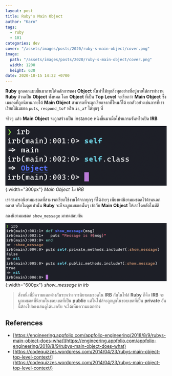 ```yaml
---
layout: post
title: Ruby's Main Object
author: "Karn"
tags:
  - ruby
  - 101
categories: dev
cover: "/assets/images/posts/2020/ruby-s-main-object/cover.png"
image:
  path: "/assets/images/posts/2020/ruby-s-main-object/cover.png"
  width: 1200
  height: 630
date: 2020-10-15 14:22 +0700
---
```

**Ruby** ถูกออกแบบขึ้นมาภายใต้หลักการของ **Object** นั้นทำให้ทุกสิ่งทุกอย่างที่อยู่ภายใต้การทำงาน **Ruby** ล้วนเป็น **Object** ทั้งหมด โดย **Object** ที่เป็น **Top Level** จะเรียกว่า **Main Object** ซึ่งเมธอดที่ถูกนิยามภายใต้ **Main Object** สามารถที่จะถูกเรียกจากที่ไหนก็ได้ ยกตัวอย่างเช่นการที่เราเรียกใช้เมธอด `puts`, `respond_to?` หรือ `is_a?` ได้ทุกๆ ที่<!-- more -->

จริงๆ แล้ว **Main Object** จะถูกสร้างเป็น instance หนึงขึ้นมาเมื่อโปรแกรมรันหรือเปิด **IRB**

![main object](/assets/images/posts/2020/ruby-s-main-object/main_object.png){:width="300px"}
*Main Object ใน IRB*

เราสามารถนิยามเมธอดที่สามารถเรียกใช้งานได้จากทุกๆ ที่ได้ง่ายๆ เพียงแค่นิยามเมธอดไว้ด้านนอกคลาส หรือโมดูลเท่านั้น **Ruby** จะก็จะผูกเมธอดนั้นๆ เข้ากับ **Main Object** ให้เราโดยอัตโนมัติ

ลองนิยามเมธอด `show_message` มาทดสอบกัน

![main object](/assets/images/posts/2020/ruby-s-main-object/irb_define_method.png){:width="600px"}
*show_message in irb*

> สิ่งหนึ่งที่มีความแตกต่างกันระหว่างการนิยามเมธอดใน **IRB** กับในไฟล์ **Ruby** ก็คือ **IRB** จะผูกเมธอดที่นิยามในขอบเขตที่เป็น **public** แต่ในไฟล์จะถูกผูกในขอบเขตที่เป็น **private** อันนี้ต้องไปลองเล่นดูได้นะครับ จะได้เห็นความแตกต่าง

## References
- [https://engineering.appfolio.com/appfolio-engineering/2018/8/9/rubys-main-object-does-what](https://engineering.appfolio.com/appfolio-engineering/2018/8/9/rubys-main-object-does-what)
- [https://codequizzes.wordpress.com/2014/04/23/rubys-main-object-top-level-context/](https://codequizzes.wordpress.com/2014/04/23/rubys-main-object-top-level-context/)
